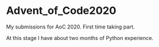 # Advent_of_Code2020
My submissions for AoC 2020. First time taking part. 

At this stage I have about two months of Python experience.

